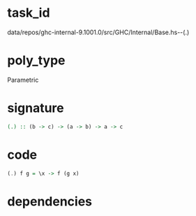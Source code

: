 
# task_id
data/repos/ghc-internal-9.1001.0/src/GHC/Internal/Base.hs--(.)

# poly_type
Parametric

# signature
```haskell
(.) :: (b -> c) -> (a -> b) -> a -> c
```   

# code
```haskell
(.) f g = \x -> f (g x)
```

# dependencies
